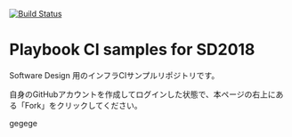 [![Build Status](https://travis-ci.org/irixjp/sd2018-ansible-ci.svg?branch=master)](https://travis-ci.org/irixjp/sd2018-ansible-ci)

# Playbook CI samples for SD2018

Software Design 用のインフラCIサンプルリポジトリです。

自身のGitHubアカウントを作成してログインした状態で、本ページの右上にある「Fork」をクリックしてください。

gegege


